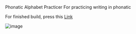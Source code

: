 Phonatic Alphabet Practicer
For practicing writing in phonatic

For finished build, press this [Link](https://github.com/Haavard-sigvartsen/PhonaticAlphabetPracticer/raw/e174e9237a1831f46a1d933465a5c1a42e75604b/PhonaticAlphabetPracticer.7z)

![image](https://user-images.githubusercontent.com/6866104/202548637-3880d8e6-31fa-432e-95be-ed7f510a2b34.png)
